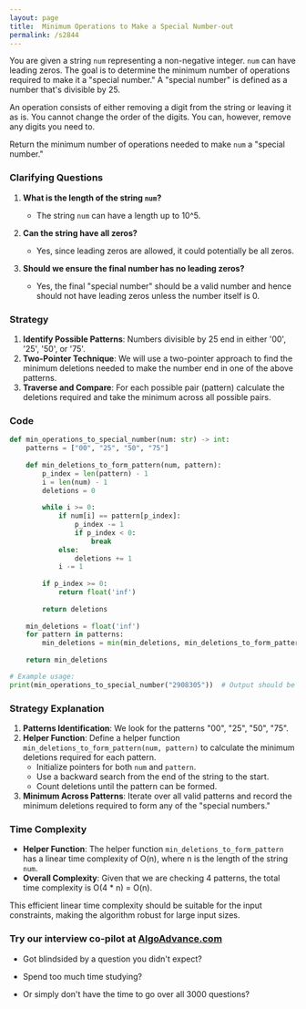 ```yaml
---
layout: page
title:  Minimum Operations to Make a Special Number-out
permalink: /s2844
---
```


You are given a string `num` representing a non-negative integer. `num` can have leading zeros. The goal is to determine the minimum number of operations required to make it a "special number." A "special number" is defined as a number that's divisible by 25. 

An operation consists of either removing a digit from the string or leaving it as is. You cannot change the order of the digits. You can, however, remove any digits you need to.

Return the minimum number of operations needed to make `num` a "special number."

### Clarifying Questions

1. **What is the length of the string `num`?**
   - The string `num` can have a length up to 10^5.

2. **Can the string have all zeros?**
   - Yes, since leading zeros are allowed, it could potentially be all zeros.

3. **Should we ensure the final number has no leading zeros?**
   - Yes, the final "special number" should be a valid number and hence should not have leading zeros unless the number itself is 0.

### Strategy

1. **Identify Possible Patterns**: Numbers divisible by 25 end in either '00', '25', '50', or '75'.
2. **Two-Pointer Technique**: We will use a two-pointer approach to find the minimum deletions needed to make the number end in one of the above patterns.
3. **Traverse and Compare**: For each possible pair (pattern) calculate the deletions required and take the minimum across all possible pairs.

### Code
```python
def min_operations_to_special_number(num: str) -> int:
    patterns = ["00", "25", "50", "75"]
    
    def min_deletions_to_form_pattern(num, pattern):
        p_index = len(pattern) - 1
        i = len(num) - 1
        deletions = 0
        
        while i >= 0:
            if num[i] == pattern[p_index]:
                p_index -= 1
                if p_index < 0:
                    break
            else:
                deletions += 1
            i -= 1
        
        if p_index >= 0:
            return float('inf')
        
        return deletions
    
    min_deletions = float('inf')
    for pattern in patterns:
        min_deletions = min(min_deletions, min_deletions_to_form_pattern(num, pattern))
    
    return min_deletions

# Example usage:
print(min_operations_to_special_number("2908305"))  # Output should be minimum deletions to get number ending with '25' or '50', etc.
```

### Strategy Explanation

1. **Patterns Identification**: We look for the patterns "00", "25", "50", "75".
2. **Helper Function**: Define a helper function `min_deletions_to_form_pattern(num, pattern)` to calculate the minimum deletions required for each pattern.
    - Initialize pointers for both `num` and `pattern`.
    - Use a backward search from the end of the string to the start.
    - Count deletions until the pattern can be formed.
3. **Minimum Across Patterns**: Iterate over all valid patterns and record the minimum deletions required to form any of the "special numbers."

### Time Complexity

- **Helper Function**: The helper function `min_deletions_to_form_pattern` has a linear time complexity of O(n), where n is the length of the string `num`.
- **Overall Complexity**: Given that we are checking 4 patterns, the total time complexity is O(4 * n) = O(n).

This efficient linear time complexity should be suitable for the input constraints, making the algorithm robust for large input sizes.


### Try our interview co-pilot at [AlgoAdvance.com](https://algoAdvance.com)

- Got blindsided by a question you didn't expect?

- Spend too much time studying?

- Or simply don't have the time to go over all 3000 questions?

